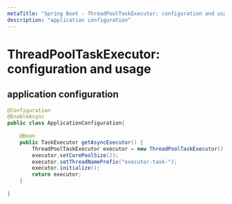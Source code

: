 ```yaml
---
metaTitle: "Spring Boot - ThreadPoolTaskExecutor: configuration and usage"
description: "application configuration"
---
```


# ThreadPoolTaskExecutor: configuration and usage



## application configuration


```java
@Configuration
@EnableAsync
public class ApplicationConfiguration{
    
    @Bean
    public TaskExecutor getAsyncExecutor() {
        ThreadPoolTaskExecutor executor = new ThreadPoolTaskExecutor();
        executor.setCorePoolSize(2);
        executor.setThreadNamePrefix("executor-task-");
        executor.initialize();
        return executor;
    }
    
}

```

